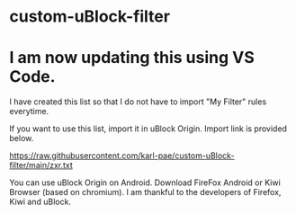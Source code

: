 # custom-uBlock-filter
# I am now updating this using VS Code.
I have created this list so that I do not have to import "My Filter" rules everytime.

If you want to use this list, import it in uBlock Origin. Import link is provided below.

https://raw.githubusercontent.com/karl-pae/custom-uBlock-filter/main/zxr.txt

You can use uBlock Origin on Android. Download FireFox Android or Kiwi Browser (based on chromium).
I am thankful to the developers of Firefox, Kiwi and uBlock.
